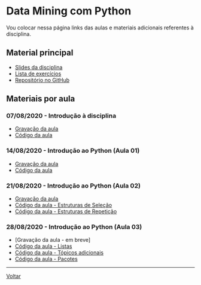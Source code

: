 # Data Mining com Python

Vou colocar nessa página links das aulas e materiais adicionais referentes à disciplina.

## Material principal

* [Slides da disciplina](/assets/datamining/slides.pdf)
* [Lista de exercícios](/assets/datamining/exercicios.html)
* [Repositório no GitHub](https://github.com/victor0machado/2020.2-datamining)

## Materiais por aula

### 07/08/2020 - Introdução à disciplina

* [Gravação da aula](https://ca.bbcollab.com/recording/53ea807ef0a144a3902a622d8afb4551)
* [Código da aula](https://github.com/victor0machado/2020.2-datamining/blob/master/aulas/aula_01.py)

### 14/08/2020 - Introdução ao Python (Aula 01)

* [Gravação da aula](https://ca.bbcollab.com/recording/30c03395933340019e5ab1099d586b7c)
* [Código da aula](https://github.com/victor0machado/2020.2-datamining/blob/master/aulas/aula_02.py)

### 21/08/2020 - Introdução ao Python (Aula 02)

* [Gravação da aula](https://ca.bbcollab.com/recording/a2f6390b3cbb4314bc541ddcc5a33299)
* [Código da aula - Estruturas de Seleção](https://github.com/victor0machado/2020.2-datamining/blob/master/aulas/aula_03.py)
* [Código da aula - Estruturas de Repetição](https://github.com/victor0machado/2020.2-datamining/blob/master/aulas/aula_03_parte2.py)

### 28/08/2020 - Introdução ao Python (Aula 03)

* [Gravação da aula - em breve]
* [Código da aula - Listas](https://github.com/victor0machado/2020.2-datamining/blob/master/aulas/aula_04.py)
* [Código da aula - Tópicos adicionais](https://github.com/victor0machado/2020.2-datamining/blob/master/aulas/aula_04_parte2.py)
* [Código da aula - Pacotes](https://github.com/victor0machado/2020.2-datamining/blob/master/aulas/aula_04_parte3.py)

---

[Voltar](https://victor0machado.github.io/)

